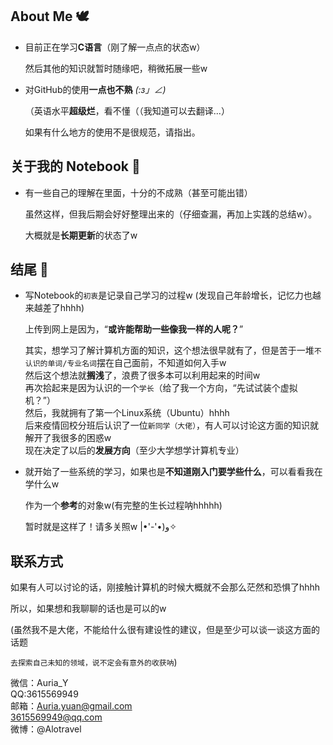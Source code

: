 ## About Me 🕊

* 目前正在学习**C语言**（刚了解一点点的状态w）<br>

  然后其他的知识就暂时随缘吧，稍微拓展一些w

  
* 对GitHub的使用**一点也不熟** _(:з」∠)_

  （英语水平**超级烂**，看不懂（（我知道可以去翻译...）<br>
  
  如果有什么地方的使用不是很规范，请指出。
  
## 关于我的 Notebook 📖

* 有一些自己的理解在里面，十分的不成熟（甚至可能出错）
    
  虽然这样，但我后期会好好整理出来的（仔细查漏，再加上实践的总结w）。
    
  大概就是**长期更新**的状态了w
    
## 结尾  🌼
  
* 写Notebook的`初衷`是记录自己学习的过程w (发现自己年龄增长，记忆力也越来越差了hhhh)
  
  上传到网上是因为，“**或许能帮助一些像我一样的人呢？**”
  
  其实，想学习了解计算机方面的知识，这个想法很早就有了，但是苦于一堆`不认识的单词/专业名词`摆在自己面前，不知道如何入手w<br>
  然后这个想法就**搁浅**了，浪费了很多本可以利用起来的时间w<br>
  再次拾起来是因为认识的一个`学长`（给了我一个方向，“先试试装个虚拟机？”）<br>
  然后，我就拥有了第一个Linux系统（Ubuntu）hhhh<br>
  后来疫情回校分班后认识了一位`新同学（大佬）`，有人可以讨论这方面的知识就解开了我很多的困惑w<br>
  现在决定了以后的**发展方向**（至少大学想学计算机专业）
 
 * 就开始了一些系统的学习，如果也是**不知道刚入门要学些什么**，可以看看我在学什么w
  
   作为一个**参考**的对象w(有完整的生长过程呐hhhhh)
  
   暂时就是这样了！请多关照w |•'-'•)و✧
  
## 联系方式
  
  如果有人可以讨论的话，刚接触计算机的时候大概就不会那么茫然和恐惧了hhhh
  
  所以，如果想和我聊聊的话也是可以的w
  
  (虽然我不是大佬，不能给什么很有建设性的建议，但是至少可以谈一谈这方面的话题
  
  `去探索自己未知的领域，说不定会有意外的收获呐`)
  
微信：Auria_Y<br>
QQ:3615569949<br>
邮箱：Auria.yuan@gmail.com <br>
     3615569949@qq.com<br>
微博：@Alotravel<br>
 
